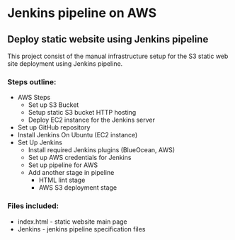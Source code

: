 # Jenkins pipeline on AWS
##  Deploy static website using Jenkins pipeline

This project consist of the manual infrastructure setup for the S3 static web site deployment using Jenkins pipeline.

### Steps outline:

- AWS Steps
  - Set up S3 Bucket
  - Setup static S3 bucket HTTP hosting
  - Deploy EC2 instance for the Jenkins server
- Set up GitHub repository
- Install Jenkins On Ubuntu (EC2 instance)
- Set Up Jenkins
  - Install required Jenkins plugins (BlueOcean, AWS)
  - Set up AWS credentials for Jenkins
  - Set up pipeline for AWS
  - Add another stage in pipeline
    - HTML lint stage
    - AWS S3 deployment stage

### Files included:

- index.html - static website main page
- Jenkins - jenkins pipeline specification files
